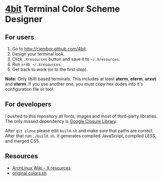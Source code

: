 [4bit](http://ciembor.github.com/4bit) Terminal Color Scheme Designer
=========

For users
---------

1. Go to http://ciembor.github.com/4bit.
2. Design your terminal look.
3. Click `.Xresources` button and save it to `~/.Xresources`.
4. Run `xrdb ~/.Xresources`.
5. Get back to work (or to the first step).

__Note:__ Only libXt based terminals. This includes at least __aterm__, __eterm__, __urxvt__ and __xterm__. If you use another one, you must copy hex codes into it's configuration file or tool.

For developers
---------

I pushed to this repository all fonts, images and most of third-party libraries. The only missed dependency is [Google Closure Library](https://developers.google.com/closure/library/).

After `git clone` please edit `build.sh` and make sure that paths are correct. After that run `./build.sh`. It generates compiled JavaScript, compiled LESS, and merged CSS.

Resources
--------
* [ArchLinux Wiki - X resources](https://wiki.archlinux.org/index.php/X_resources)
* [original colors.sh](http://code.google.com/p/iterm2/source/browse/trunk/tests/colors.sh)

